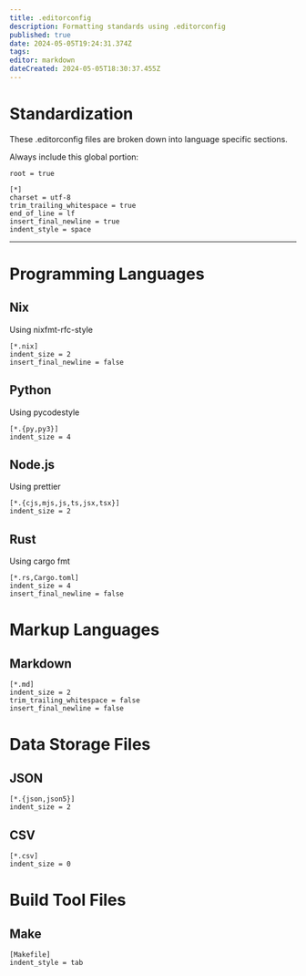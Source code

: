 ```yaml
---
title: .editorconfig
description: Formatting standards using .editorconfig
published: true
date: 2024-05-05T19:24:31.374Z
tags: 
editor: markdown
dateCreated: 2024-05-05T18:30:37.455Z
---
```


# Standardization
These .editorconfig files are broken down into language specific sections.

Always include this global portion:
```editorconfig
root = true

[*]
charset = utf-8
trim_trailing_whitespace = true
end_of_line = lf
insert_final_newline = true
indent_style = space
```
---

# Programming Languages

## Nix
Using nixfmt-rfc-style
```editorconfig
[*.nix]
indent_size = 2
insert_final_newline = false
```

## Python
Using pycodestyle
```editorconfig
[*.{py,py3}]
indent_size = 4
```

## Node.js
Using prettier
```editorconfig
[*.{cjs,mjs,js,ts,jsx,tsx}]
indent_size = 2
```

## Rust
Using cargo fmt
```editorconfig
[*.rs,Cargo.toml]
indent_size = 4
insert_final_newline = false
```

# Markup Languages

## Markdown
```editorconfig
[*.md]
indent_size = 2
trim_trailing_whitespace = false
insert_final_newline = false
```

# Data Storage Files

## JSON
```editorconfig
[*.{json,json5}]
indent_size = 2
```

## CSV
```editorconfig
[*.csv]
indent_size = 0
```

# Build Tool Files

## Make

```
[Makefile]
indent_style = tab
```